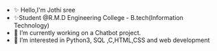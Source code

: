 - ✨ Hello,I'm Jothi sree 
- ✨Student @R.M.D Engineering College - B.tech(Information Technology)
- 🔭 I’m currently working on a Chatbot project.
- 🌱 I’m interested in Python3, SQL ,C,HTML,CSS and web development

